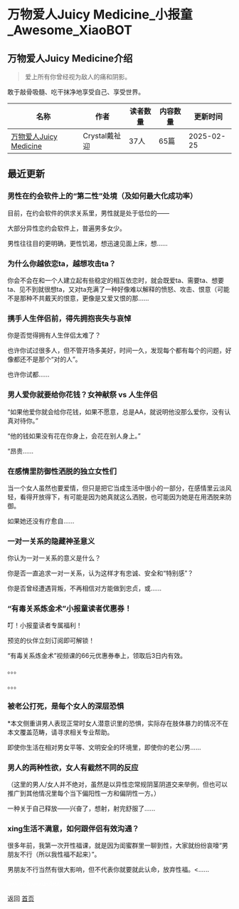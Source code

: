 # 万物爱人Juicy Medicine_小报童_Awesome_XiaoBOT

## 万物爱人Juicy Medicine介绍
> 爱上所有你曾经视为敌人的痛和阴影。    
    
敢于敲骨吸髓、吃干抹净地享受自己、享受世界。  
  


|名称|作者|读者数量|内容数量|更新时间|
|---|---|---|---|---|
|[万物爱人Juicy Medicine](https://xiaobot.net/p/juicymedicine?refer=0b133df9-27dc-423b-8101-639049001c13)|Crystal戴祉迎|37人|65篇|2025-02-25|

## 最近更新
### 男性在约会软件上的“第二性”处境（及如何最大化成功率）

目前，在约会软件的供求关系里，男性就是处于低位的——

大部分异性恋约会软件上，普遍男多女少。

男性往往目的更明确，更性饥渴，想迅速见面上床，想......

### 为什么你越依恋ta，越想攻击ta？

你会不会在和一个人建立起有些稳定的相互依恋时，就会既爱ta、需要ta、想要ta、见不到就很想ta，又对ta充满了一种好像难以解释的愤怒、攻击、恨意（可能不是那种不共戴天的恨意，更像是又爱又恨的那......

### 携手人生伴侣前，得先拥抱丧失与哀悼

你是否觉得拥有人生伴侣太难了？

也许你试过很多人，但不管开场多美好，时间一久，发现每个都有每个的问题，好像都还不是那个“对的人”。

也许你试都......

### 男人爱你就要给你花钱？女神献祭 vs 人生伴侣

“如果他爱你就会给你花钱，如果不愿意，总是AA，就说明他没那么爱你，没有认真对待你。”

“他的钱如果没有花在你身上，会花在别人身上。”

“昂贵......

### 在感情里防御性洒脱的独立女性们

当一个女人虽然也要爱情，但只是把它当成生活中很小的一部分，在感情里云淡风轻，看得开放得下，有可能是因为她真就这么洒脱，也可能因为她是在用洒脱来防御。

如果她还没有疗愈自......

### 一对一关系的隐藏神圣意义

你认为一对一关系的意义是什么？

你是否一直追求一对一关系，认为这样才有忠诚、安全和“特别感”？

你是否曾经遭遇背叛，不再相信对方能做到忠贞，或......

### “有毒关系炼金术”小报童读者优惠券！

叮！小报童读者专属福利！

预览的伙伴立刻订阅即可解锁！

“有毒关系炼金术”视频课的66元优惠券奉上，领取后3日内有效。

。。。

。。。

### 被老公打死，是每个女人的深层恐惧

*本文侧重讲男人表现正常时女人潜意识里的恐惧，实际存在肢体暴力的情况不在本文覆盖范畴，请寻求相关专业帮助。

即使你生活在相对男女平等、文明安全的环境里，即使你的老公/男......

### 男人的两种性欲，女人有截然不同的反应

（这里的男人/女人并不绝对，虽然是以异性恋常规阴茎阴道交来举例，但也可以推广到其他情况里每个当下偏阳性一方和偏阴性一方。）

一种关于自己释放——兴奋了，想射，射完舒服了......

### xing生活不满意，如何跟伴侣有效沟通？

很多年前，我第一次开性福课，就是因为闺蜜群里一聊到性，大家就纷纷哀嚎“男朋友不行（所以我性福不起来）”。

男朋友不行当然有很大影响，但不代表你就要就此认命，放弃性福。<......


<a href="https://github.com/Reno9527/awesome-xiaobot" style="color: white; text-decoration: none;">awesome-xiaobot</a>

返回 [首页](../README.md)
